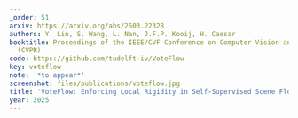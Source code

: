 ```yaml
---
_order: 51
arxiv: https://arxiv.org/abs/2503.22328
authors: Y. Lin, S. Wang, L. Nan, J.F.P. Kooij, H. Caesar
booktitle: Proceedings of the IEEE/CVF Conference on Computer Vision and Pattern Recognition
  (CVPR)
code: https://github.com/tudelft-iv/VoteFlow
key: voteflow
note: '*to appear*'
screenshot: files/publications/voteflow.jpg
title: 'VoteFlow: Enforcing Local Rigidity in Self-Supervised Scene Flow'
year: 2025
---
```


